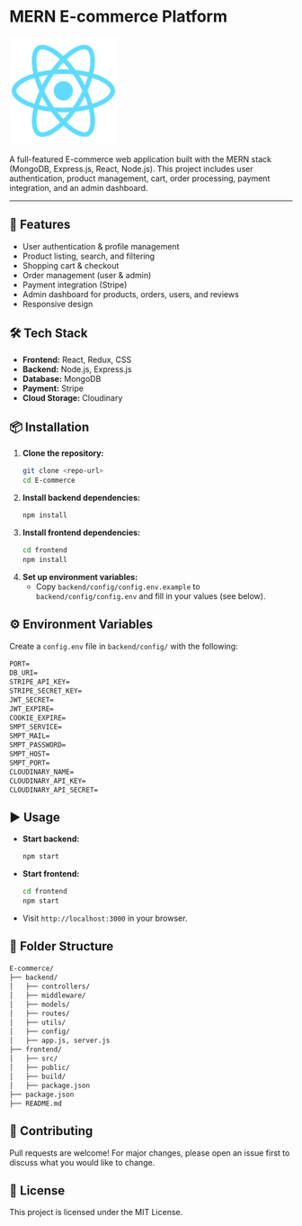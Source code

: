 
# MERN E-commerce Platform

![E-commerce Banner](frontend/public/logo192.png)

A full-featured E-commerce web application built with the MERN stack (MongoDB, Express.js, React, Node.js). This project includes user authentication, product management, cart, order processing, payment integration, and an admin dashboard.

---

## 🚀 Features
- User authentication & profile management
- Product listing, search, and filtering
- Shopping cart & checkout
- Order management (user & admin)
- Payment integration (Stripe)
- Admin dashboard for products, orders, users, and reviews
- Responsive design

## 🛠️ Tech Stack
- **Frontend:** React, Redux, CSS
- **Backend:** Node.js, Express.js
- **Database:** MongoDB
- **Payment:** Stripe
- **Cloud Storage:** Cloudinary

## 📦 Installation

1. **Clone the repository:**
   ```bash
   git clone <repo-url>
   cd E-commerce
   ```
2. **Install backend dependencies:**
   ```bash
   npm install
   ```
3. **Install frontend dependencies:**
   ```bash
   cd frontend
   npm install
   ```
4. **Set up environment variables:**
   - Copy `backend/config/config.env.example` to `backend/config/config.env` and fill in your values (see below).

## ⚙️ Environment Variables
Create a `config.env` file in `backend/config/` with the following:
```
PORT=
DB_URI=
STRIPE_API_KEY=
STRIPE_SECRET_KEY=
JWT_SECRET=
JWT_EXPIRE=
COOKIE_EXPIRE=
SMPT_SERVICE=
SMPT_MAIL=
SMPT_PASSWORD=
SMPT_HOST=
SMPT_PORT=
CLOUDINARY_NAME=
CLOUDINARY_API_KEY=
CLOUDINARY_API_SECRET=
```

## ▶️ Usage
- **Start backend:**
  ```bash
  npm start
  ```
- **Start frontend:**
  ```bash
  cd frontend
  npm start
  ```
- Visit `http://localhost:3000` in your browser.

## 📁 Folder Structure
```
E-commerce/
├── backend/
│   ├── controllers/
│   ├── middleware/
│   ├── models/
│   ├── routes/
│   ├── utils/
│   ├── config/
│   ├── app.js, server.js
├── frontend/
│   ├── src/
│   ├── public/
│   ├── build/
│   ├── package.json
├── package.json
├── README.md
```

## 🤝 Contributing
Pull requests are welcome! For major changes, please open an issue first to discuss what you would like to change.

## 📄 License
This project is licensed under the MIT License.
